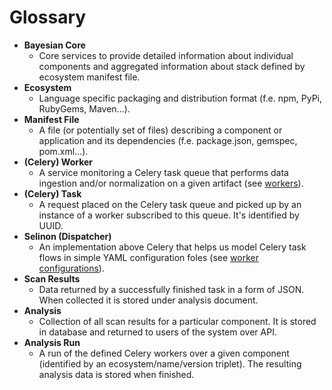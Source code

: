 # Glossary

* **Bayesian Core**
  * Core services to provide detailed information about individual components and aggregated information about stack defined by ecosystem manifest file.
* **Ecosystem**
  * Language specific packaging and distribution format (f.e. npm, PyPi, RubyGems, Maven...).
* **Manifest File**
  * A file (or potentially set of files) describing a component or application and its dependencies (f.e. package.json, gemspec, pom.xml...).
* **(Celery) Worker**
  * A service monitoring a Celery task queue that performs data ingestion and/or normalization on a given artifact (see [workers](https://github.com/fabric8-analytics/fabric8-analytics-worker/tree/master/cucoslib/workers)).
* **(Celery) Task**
  * A request placed on the Celery task queue and picked up by an instance of a worker subscribed to this queue. It's identified by UUID.
* **Selinon (Dispatcher)**
  * An implementation above Celery that helps us model Celery task flows in simple YAML configuration foles (see [worker configurations](https://github.com/fabric8-analytics/fabric8-analytics-worker/tree/master/cucoslib/dispatcher)).
* **Scan Results**
  * Data returned by a successfully finished task in a form of JSON. When collected it is stored under analysis document.
* **Analysis**
  * Collection of all scan results for a particular component. It is stored in database and returned to users of the system over API.
* **Analysis Run**
  * A run of the defined Celery workers over a given component (identified by an ecosystem/name/version triplet). The resulting analysis data is stored when finished.
